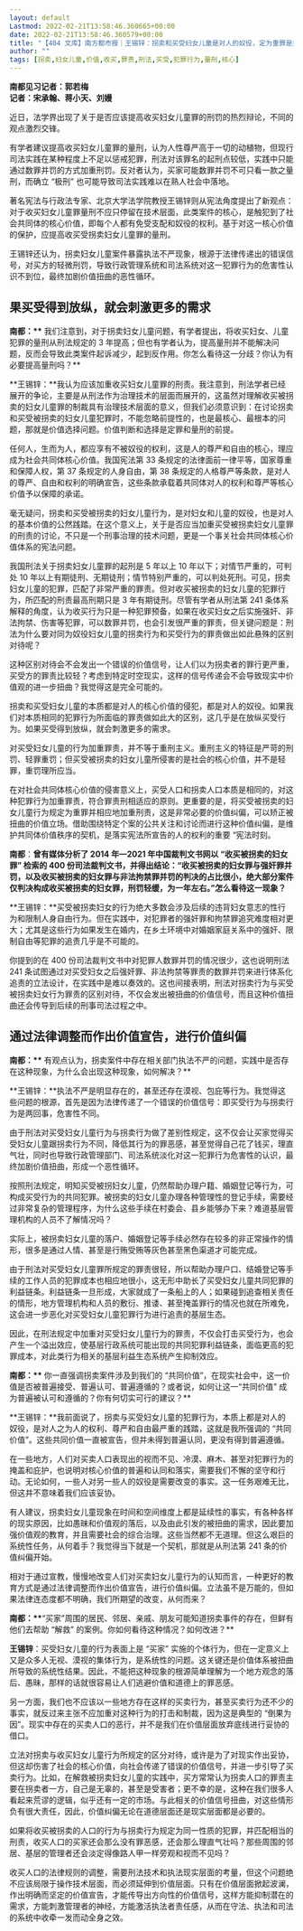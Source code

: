 ```yaml
---
layout: default
Lastmod: 2022-02-21T13:58:46.360665+00:00
date: 2022-02-21T13:58:46.360579+00:00
title: "【404 文库】南方都市报｜王锡锌：拐卖和买受妇女儿童是对人的奴役，定为重罪是非常必要的价值纠偏"
author: ""
tags: [拐卖,妇女儿童,价值,收买,罪责,刑法,买受,犯罪行为,量刑,核心]
---
```


**南都见习记者：郭若梅**  
**记者：宋承翰、蒋小天、刘嫚**

近日，法学界出现了关于是否应该提高收买妇女儿童罪的刑罚的热烈辩论，不同的观点激烈交锋。

有学者建议提高收买妇女儿童罪的量刑，认为人性尊严高于一切的动植物，但现行司法实践在某种程度上不足以惩戒犯罪，刑法对该罪名的起刑点较低，实践中只能通过数罪并罚的方式加重刑罚。反对者认为，买家可能数罪并罚不可只看一款之量刑，而确立 “极刑” 也可能导致司法实践难以在熟人社会中落地。

著名宪法与行政法专家、北京大学法学院教授王锡锌则从宪法角度提出了新观点：对于收买妇女儿童罪量刑不应只停留在技术层面，此类案件的核心，是触犯到了社会共同体的核心价值，即每个人都有免受支配和奴役的权利。基于对这一核心价值的保护，应提高收买受拐卖妇女儿童罪的量刑。

王锡锌还认为，拐卖妇女儿童案件暴露执法不严现象，根源于法律传递出的错误信号，对买方的轻微刑罚，导致行政管理系统和司法系统对这一犯罪行为的危害性认识不到位，最终加剧价值扭曲的恶性循环。

果买受得到放纵，就会刺激更多的需求
-----------------

**南都：\*\*** 我们注意到，对于拐卖妇女儿童问题，有学者提出，将收买妇女、儿童犯罪的量刑从刑法规定的 3 年提高；但也有学者认为，提高量刑并不能解决问题，反而会导致此类案件起诉减少，起到反作用。你怎么看待这一分歧？你认为有必要提高量刑吗？\*\*

**王锡锌：**我认为应该加重收买妇女儿童罪的刑责。我注意到，刑法学者已经展开的争论，主要是从刑法作为治理技术的层面而展开的，这虽然对理解收买被拐卖的妇女儿童罪的制裁具有治理技术层面的意义，但我们必须意识到：在讨论拐卖和买受被拐卖的妇女儿童犯罪时，不能忽略前提性的，也是最核心、最根本的问题，那就是价值选择问题。价值判断和选择是定罪和量刑的前提。

任何人，生而为人，都应享有不被奴役的权利，这是人的尊严和自由的核心，理应成为社会共同体核心价值。我国宪法第 33 条规定的法律面前一律平等，国家尊重和保障人权，第 37 条规定的人身自由，第 38 条规定的人格尊严等条款，是对人的尊严、自由和权利的明确宣告，这些条款承载着共同体对人的权利和尊严等核心价值予以保障的承诺。

毫无疑问，拐卖和买受被拐卖的妇女儿童行为，是对妇女和儿童的奴役，也是对人的基本价值的公然践踏。在这个意义上，关于是否应当加重买受被拐卖妇女儿童罪的刑责的讨论，不只是一个刑事治理的技术问题，更是一个事关社会共同体核心价值体系的宪法问题。

我国刑法关于拐卖妇女儿童罪的起刑是 5 年以上 10 年以下；对情节严重的，可判处 10 年以上有期徒刑、无期徒刑；情节特别严重的，可以判处死刑。可见，拐卖妇女儿童的犯罪，匹配了非常严重的罪责。但对收买被拐卖的妇女儿童的犯罪行为，所匹配的刑责最高刑期只是 3 年有期徒刑。尽管有学者从刑法第 241 条体系解释的角度，认为收买行为只是一种犯罪预备，如果在收买妇女之后实施强奸、非法拘禁、伤害等犯罪，可以数罪并罚，也会引发很严重的罪责，但关键问题是：刑法为什么要对同为奴役妇女儿童的拐卖行为和买受行为的罪责做出如此悬殊的区别对待呢？

这种区别对待会不会发出一个错误的价值信号，让人们以为拐卖者的罪行更严重，买受方的罪责比较轻？考虑到特定时空现实，这样的信号传递会不会导致现实中价值观的进一步扭曲？我觉得这是完全可能的。

拐卖和买受妇女儿童的本质都是对人的核心价值的侵犯，都是对人的奴役。如果我们对本质相同的犯罪行为所面临的罪责做如此大的区别，这几乎是在放纵买受行为。如果买受得到放纵，就会刺激更多的需求。

对买受妇女儿童的行为加重罪责，并不等于重刑主义。重刑主义的特征是严苛的刑罚、轻罪重罚；但买受被拐卖的妇女儿童所侵害的是社会的核心价值，并不是轻罪，重罚理所应当。

在对社会共同体核心价值的侵害意义上，买受人口和拐卖人口本质是相同的，对这种犯罪行为加重罪责，符合罪责刑相适应的原则。更重要的是，将买受被拐卖的妇女儿童行为规定为重罪并相应地加重刑责，这是非常必要的价值纠偏，可以矫正被扭曲的价值立场。借助围绕特定个案的公共关注和讨论而进行这种价值纠偏，是维护共同体价值秩序的契机，是落实宪法所宣告的人的权利的重要 “宪法时刻。

**南都**：**曾有媒体分析了 2014 年—2021 年中国裁判文书网以 “收买被拐卖的妇女罪” 检索的 400 份司法裁判文书，并得出结论：“收买被拐卖的妇女罪与强奸罪并罚，以及收买被拐卖的妇女罪与非法拘禁罪并罚的判决的占比很小，绝大部分案件仅判决构成收买被拐卖的妇女罪，刑罚轻缓，为一年左右。”怎么看待这一现象？**

**王锡锌：**买受被拐卖妇女的行为绝大多数会涉及后续的违背妇女意志的性行为和限制人身自由行为。但在实践中，对犯罪者的强奸罪和拘禁罪追究难度相对更大；尤其是这些行为如果发生在婚内，在乡土环境中对婚姻家庭关系中的强奸、限制自由等犯罪的追责几乎是不可能的。

你提到的在 400 份司法裁判文书中对犯罪人数罪并罚的情况很少，这也说明刑法 241 条试图通过对买受妇女之后强奸罪、非法拘禁等罪责的数罪并罚来进行体系化追责的立法设计，在实践中是难以奏效的。这也间接表明，刑法对拐卖行为与买受被拐卖妇女行为罪责的区别对待，不仅会发出被扭曲的价值信号，而且这种价值扭曲还会传导到后续的刑事司法过程之中。

通过法律调整而作出价值宣告，进行价值纠偏
--------------------

**南都：\*\*** 有观点认为，拐卖案件中存在相关部门执法不严的问题，实践中是否存在这种现象，为什么会出现这种现象，如何解决？\*\*

**王锡锌：**执法不严是明显存在的，甚至还存在漠视、包庇等行为。我觉得这些问题的根源，首先是因为法律传递了一个错误的价值信号：即买受行为与拐卖行为是两回事，危害性不同。

由于刑法对买受妇女儿童行为与拐卖行为做了差别性规定，这不仅会让买家觉得买受妇女儿童跟拐卖行为不同，降低其行为的罪恶感，甚至觉得自己花了钱买，理直气壮，同时也导致行政管理部门、司法系统淡化对这一犯罪行为危害性的认识，最终加剧价值扭曲，形成一个恶性循环。

按照刑法规定，明知买受被拐妇女儿童，仍然帮助办理户籍、婚姻登记等行为，可构成买受行为的共同犯罪。被拐卖的妇女儿童办理各种管理性的登记手续，需要经过非常复杂的管理程序，为什么这些手续在村委会、县乡能够办下来？难道基层管理机构的人员不了解情况吗？

实际上，被拐卖妇女儿童的落户、婚姻登记等手续必然存在较多的非正常操作的情形，很多是通过人情、甚至是行贿受贿等灰色甚至黑色渠道才可能完成。

由于刑法对买受妇女儿童罪所规定的罪责很轻，所以帮助办理户口、结婚登记等手续的工作人员的犯罪成本也相应地很小，这无形中助长了买受妇女儿童共同犯罪的利益链条。利益链条一旦形成，大家就成了一条船上的人；如果碰到追查相关责任的情形，地方管理机构和人员的敷衍、推诿、甚至掩盖罪行的情况也就在所难免，这会进一步恶化对买受妇女儿童犯罪行为进行追责的基层生态。

因此，在刑法规定中加重对买受妇女儿童行为的罪责，不仅会打击买受行为，也会产生一个溢出效应，使基层行政系统可能出现的共同犯罪利益链条，面临更高的犯罪成本，对此类行为相关的基层利益生态系统产生抑制效应。

**南都：\*\*** 你一直强调拐卖案件涉及到我们的 “共同价值”，在现实社会中，这一价值是否被普遍接受、普遍认可、普遍遵循的？或者说，如何让这一“共同价值” 成为普遍被认可和遵循的？你有何切实可行的建议？\*\*

**王锡锌：**我前面说了，拐卖与买受妇女儿童的犯罪行为，本质上都是对人的奴役，是对人之为人的权利、尊严和自由最严重的践踏，这就是我所强调的 “共同价值”。这些共同价值一直被宣告，但并未得到普遍认同，更没有得到普遍遵循。

在一些地方，人们对买卖人口表现出的视而不见、冷漠、麻木、甚至对犯罪行为的掩盖和庇护，也说明对核心价值的普遍和认同和落实，需要我们不懈的坚守和行动。无论如何，一些人对另一些人的奴役是需要改变的事实。这一任务艰难无比，但这并不意味着我们应该妥协。

有人建议，拐卖妇女儿童现象在时间和空间维度上都是延续性的事实，有各种各样的现实原因，比如愚昧和价值观的落后，以及由此引发的被扭曲的需求，因此要加强价值观的教育，并且需要社会的综合治理。这些当然都不无道理。但这么艰巨的系统性任务，从何着手？我觉得当下就是一个契机，那就是从刑法第 241 条的价值纠偏开始。

相对于通过宣教，慢慢地改变人们对买卖妇女儿童行为的认知而言，一种更好的教育方式是通过法律调整而作出价值宣告，进行价值纠偏。立法虽不是万能的，但如果法律连态度都不明确，我们所期望的改变，从何而来？

**南都：\*\***“买家”周围的居民、邻居、亲戚、朋友可能知道拐卖事件的存在，但鲜有他们去帮助 “解救” 的案例。你如何看待这种情况？如何改进？\*\*

**王锡锌**：买受妇女儿童的行为表面上是 “买家” 实施的个体行为，但在一定意义上又是众多人无视、漠视的集体行为，是系统性的问题。这关键还是价值体系被扭曲所导致的系统性结果。因此，不能把这种现象的根源简单理解为一个地方观念的落后、愚昧，那样的话就很容易让人们逃避价值和道德上的罪恶感。

另一方面，我们也不应该以一些地方存在这样的买卖行为，甚至买卖行为还不少的事实，就反过来主张不应加重对这种行为的打击和制裁，因为这是典型的 “倒果为因”。现实中存在的买卖人口的恶行，并不是我们在价值层面放弃底线进行妥协的借口。

立法对拐卖与收买妇女儿童行为所规定的区分对待，或许是为了对现实作出妥协，但这却伤害了社会的核心价值，向社会传递了错误的价值信号，并进一步引导了买卖行为。比如，在解救被拐卖妇女儿童的实践中，买方常常认为拐卖人口的罪责主要在拐卖者一方，自己是无辜的，甚至是受害者；更不幸的是，这种在我们很多人看起来荒谬的逻辑，似乎还有一定的市场。与此相关的价值信号扭曲，对这些情形负有很大责任，因此，价值纠偏无论在道德层面还是现实层面都是必要的。

如果将收买被拐卖的人口的行为与拐卖行为规定为同一性质的犯罪，并匹配相当的刑责，收买人口的买家还会那么没有罪恶感，还会那么理直气壮吗？那些周围的邻居、基层的管理者还会淡定得像路人甲一样旁观和视而不见吗？

收买人口的法律规则的调整，需要刑法技术和执法现实层面的考量，但这个问题绝不应该局限于操作技术层面，而必须延伸到价值层面。只有在价值层面掀起波澜，作出明确而坚定的价值宣告，才能传导出方向性的价值信号，这样方能抑制潜在的需求，方能刺激管理者的神经，方能激活执法者责任感，从而在守法、执法和司法的系统中收牵一发而动全身之效。

